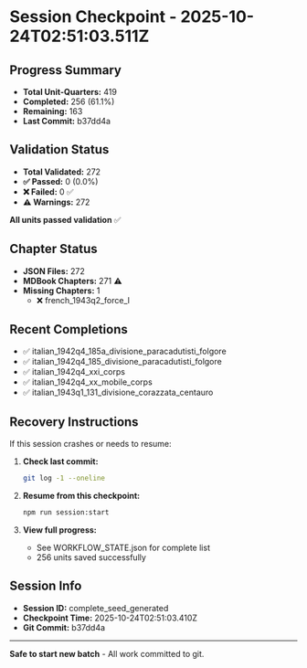 # Session Checkpoint - 2025-10-24T02:51:03.511Z

## Progress Summary

- **Total Unit-Quarters:** 419
- **Completed:** 256 (61.1%)
- **Remaining:** 163
- **Last Commit:** b37dd4a

## Validation Status

- **Total Validated:** 272
- **✅ Passed:** 0 (0.0%)
- **❌ Failed:** 0 ✅
- **⚠️ Warnings:** 272

**All units passed validation** ✅

## Chapter Status

- **JSON Files:** 272
- **MDBook Chapters:** 271 ⚠️
- **Missing Chapters:** 1
  - ❌ french_1943q2_force_l

## Recent Completions

- ✅ italian_1942q4_185a_divisione_paracadutisti_folgore
- ✅ italian_1942q4_185_divisione_paracadutisti_folgore
- ✅ italian_1942q4_xxi_corps
- ✅ italian_1942q4_xx_mobile_corps
- ✅ italian_1943q1_131_divisione_corazzata_centauro

## Recovery Instructions

If this session crashes or needs to resume:

1. **Check last commit:**
   ```bash
   git log -1 --oneline
   ```

2. **Resume from this checkpoint:**
   ```bash
   npm run session:start
   ```

3. **View full progress:**
   - See WORKFLOW_STATE.json for complete list
   - 256 units saved successfully

## Session Info

- **Session ID:** complete_seed_generated
- **Checkpoint Time:** 2025-10-24T02:51:03.410Z
- **Git Commit:** b37dd4a

---

**Safe to start new batch** - All work committed to git.
